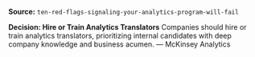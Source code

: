 **Source:** `ten-red-flags-signaling-your-analytics-program-will-fail`

**Decision: Hire or Train Analytics Translators**
Companies should hire or train analytics translators, prioritizing internal candidates with deep company knowledge and business acumen. — McKinsey Analytics
